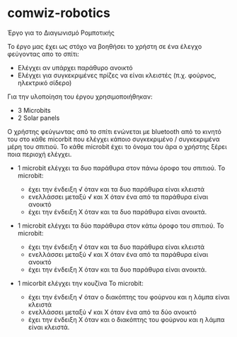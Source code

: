 # comwiz-robotics
Έργο για το Διαγωνισμό Ρομποτικής

Το έργο μας έχει ως στόχο να βοηθήσει το χρήστη σε ένα έλεγχο φεύγοντας απο το σπίτι:
- Ελέγχει αν υπάρχει παράθυρο ανοικτό
- Ελέγχει για συγκεκριμένες πρίζες να είναι κλειστές (π.χ. φούρνος, ηλεκτρικό σίδερο) 



Για την υλοποίηση του έργου χρησιμοποιήθηκαν:
-   3 Microbits
-  2 Solar panels

Ο χρήστης φεύγωντας από το σπίτι ενώνεται με bluetooth από το κινητό του στο κάθε micorbit που ελέγχει κάποιο συγκεκριμένο / συγκεκριμένα μέρη του σπιτιού. Το κάθε microbit έχει το όνομα του άρα ο χρήστης ξέρει ποια περιοχή ελέγχει. 

* 1 microbit ελέγχει τα δυο παράθυρα στον πάνω όροφο του σπιτιού. 
Το microbit:
    - έχει την ένδειξη √ όταν και τα δυο παράθυρα είναι κλειστά
    - ενελλάσσει μεταξύ √ και Χ όταν ένα από τα παράθυρα είναι ανοικτό
    - έχει την ένδειξη Χ όταν και τα δυο παράθυρα είναι ανοικτά.

* 1 microbit ελέγχει τα δύο παράθυρα στον κάτω όροφο του σπιτιού.
Το microbit:
    - έχει την ένδειξη √ όταν και τα δυο παράθυρα είναι κλειστά
    - ενελλάσσει μεταξύ √ και Χ όταν ένα από τα παράθυρα είναι ανοικτό
    - έχει την ένδειξη Χ όταν και τα δυο παράθυρα είναι ανοικτά.

* 1 micorbit ελέγχει την κουζίνα 
Το microbit:
    - έχει την ένδειξη √ όταν ο διακόπτης του φούρνου και η λάμπα είναι κλειστά
    - ενελλάσσει μεταξύ √ και Χ όταν ένα από τα δύο ανοικτό
    - έχει την ένδειξη Χ όταν και ο διακόπτης του φούρνου και η λάμπα είναι κλειστά. 
